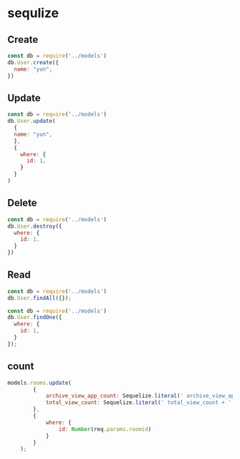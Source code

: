 # sequlize

## Create
```javascript
const db = require('../models')
db.User.create({
  name: "yun",
})
```

## Update
```javascript
const db = require('../models')
db.User.update(
  {
  name: "yun",
  },
  {
    where: {
      id: 1,
    }
  }
)
```

## Delete
```javascript
const db = require('../models')
db.User.destroy({
  where: {
    id: 1.
  }
})
```

## Read
```javascript
const db = require('../models')
db.User.findAll({});
```
```javascript
const db = require('../models')
db.User.findOne({
  where: {
    id: 1,
  }
});
```

## count
```javascript
models.rooms.update(
        {
            archive_view_app_count: Sequelize.literal(' archive_view_app_count + ' + 1),
            total_view_count: Sequelize.literal(' total_view_count + ' + 1)
        },
        {
            where: {
                id: Number(req.params.roomid)
            }
        }
    );
```